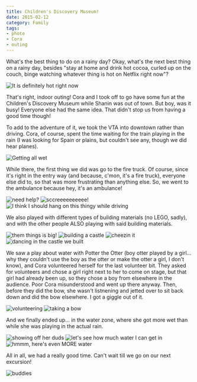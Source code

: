 ```yaml
---
title: Children's Discovery Museum!
date: 2015-02-12
category: Family
tags:
- photo
- Cora
- outing
---
```


What's the best thing to do on a rainy day? Okay, what's the next best thing on a rainy day, besides "stay at home and
drink hot cocoa, curled up on the couch, binge watching whatever thing is hot on Netflix right now"?

![It is definitely hot right now](/assets/img/posts/childrens-discovery-museum/house_of_cards_so_hot_right_now.jpg)

That's right, indoor outing! Cora and I took off to go have some fun at the Children's Discovery Museum while Shanin was
out of town. But boy, was it busy! Everyone else had the same idea. That didn't stop us from having a good time though!

To add to the adventure of it, we took the VTA into downtown rather than driving. Cora, of course, spent the time
waiting for the train playing in the rain (I was looking for Spain or plains, but couldn't see any, though we did hear
planes).

![Getting all wet](/assets/img/posts/childrens-discovery-museum/img_0500.jpg)

While there, the first thing we did was go to the fire truck. Of course, since it's right in the entry way (and because,
c'mon, it's a fire truck), everyone else did to, so that was more frustrating than anything else. So, we went to the 
ambulance because hey, it's an ambulance!

![need help?](/assets/img/posts/childrens-discovery-museum/img_0506.jpg)
![sccreeeeeeeeee!](/assets/img/posts/childrens-discovery-museum/img_0509.jpg)
![I think I should hang on this thingy while driving](/assets/img/posts/childrens-discovery-museum/img_0510.jpg)

We also played with different types of building materials (no LEGO, sadly), and with the other people ALSO playing with
said building materials.

![them things is big!](/assets/img/posts/childrens-discovery-museum/img_0504.jpg)
![building a castle](/assets/img/posts/childrens-discovery-museum/img_0512.jpg)
![cheezin it](/assets/img/posts/childrens-discovery-museum/img_0514.jpg)
![dancing in the castle we built](/assets/img/posts/childrens-discovery-museum/img_0516.jpg)

We saw a play about water with Potter the Otter (boy otter played by a girl... why they couldn't use the boy as the
otter or make the otter a girl, I don't know), and Cora volunteered herself for the last volunteer bit. They asked for
volunteers and chose a girl right next to her to come on stage, but that girl had already been up, so they chose a boy
from elsewhere in the audience. Poor Cora misunderstood and went up there anyway. Then, before they did the bow, she
wasn't listnening and jetted over to sit back down and did the bow elsewhere. I got a giggle out of it.

![volunteering](/assets/img/posts/childrens-discovery-museum/img_0522.jpg)
![taking a bow](/assets/img/posts/childrens-discovery-museum/img_0526.jpg)

And we finally ended up... in the water zone, where she got more wet than while she was playing in the actual rain.

![showing off her duds](/assets/img/posts/childrens-discovery-museum/img_0528.jpg)
![let's see how much water I can get in](/assets/img/posts/childrens-discovery-museum/img_0535.jpg)
![hmmm, here's even MORE water](/assets/img/posts/childrens-discovery-museum/img_0530.jpg)

All in all, we had a really good time. Can't wait till we go on our next excursion!

![buddies](/assets/img/posts/childrens-discovery-museum/img_0519.jpg)

